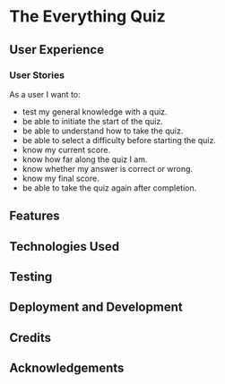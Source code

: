 # The Everything Quiz

## User Experience

### User Stories
As a user I want to:

* test my general knowledge with a quiz.
* be able to initiate the start of the quiz.
* be able to understand how to take the quiz.
* be able to select a difficulty before starting the quiz.
* know my current score.
* know how far along the quiz I am.
* know whether my answer is correct or wrong.
* know my final score.
* be able to take the quiz again after completion.

## Features

## Technologies Used

## Testing

## Deployment and Development

## Credits

## Acknowledgements